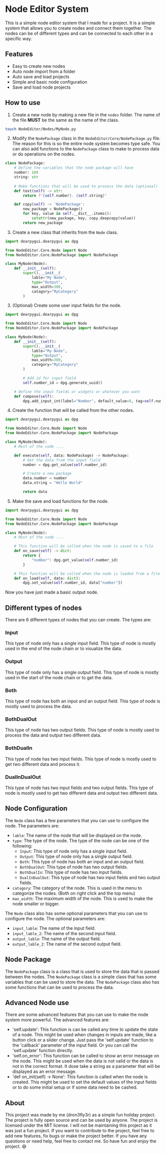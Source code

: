 # Node Editor System

This is a simple node editor system that I made for a project. It is a simple system that allows you to create nodes and connect them together. The nodes can be of different types and can be connected to each other in a specific way.

## Features
- Easy to create new nodes
- Auto node import from a folder
- Auto save and load projects
- Simple and basic node configuration
- Save and load node projects

## How to use
1. Create a new node by making a new file in the `nodes` folder. The name of the file **MUST** be the same as the name of the class.
```sh
touch NodeEditor/Nodes/MyNode.py
```
2. Modify the `NodePackage` class in the `NodeEditor/Core/NodePackage.py` file. The reason for this is so the entire node system becomes type safe. You can also add functions to the `NodePackage` class to make to process data or do operations on the nodes.
```python
class NodePackage:
    # Define the variables that the node package will have
    number: int
    string: str
    
    # Make functions that will be used to process the data (optional)
    def text(self) -> str:
        return f"{self.number}. {self.string}"

    def copy(self) -> 'NodePackage':
        new_package = NodePackage()
        for key, value in self.__dict__.items():
            setattr(new_package, key, copy.deepcopy(value))
        return new_package

```

3. Create a new class that inherits from the `Node` class.
```python
import dearpygui.dearpygui as dpg

from NodeEditor.Core.Node import Node
from NodeEditor.Core.NodePackage import NodePackage

class MyNode(Node):
    def __init__(self):
        super().__init__(
            lable="My Node",
            type="Output",
            max_width=300,
            catagory="MyCategory"
        )
```

3. (Optional) Create some user input fields for the node.
```python
import dearpygui.dearpygui as dpg

from NodeEditor.Core.Node import Node
from NodeEditor.Core.NodePackage import NodePackage

class MyNode(Node):
    def __init__(self):
        super().__init__(
            lable="My Node",
            type="Output",
            max_width=300,
            category="MyCategory"
        )

        # Add id for input field
        self.number_id = dpg.generate_uuid()

    # Define the input fields or widgets or whatever you want
    def compose(self):
        dpg.add_input_int(label="Number", default_value=0, tag=self.number_id, width=100, callback=self.update)
```

4. Create the function that will be called from the other nodes.
```python
import dearpygui.dearpygui as dpg

from NodeEditor.Core.Node import Node
from NodeEditor.Core.NodePackage import NodePackage

class MyNode(Node):
    # Rest of the code ....

    def execute(self, data: NodePackage) -> NodePackage:
        # Get the data from the input field
        number = dpg.get_value(self.number_id)

        # Create a new package
        data.number = number
        data.string = "Hello World"

        return data
```

5. Make the save and load functions for the node.
```python
import dearpygui.dearpygui as dpg

from NodeEditor.Core.Node import Node
from NodeEditor.Core.NodePackage import NodePackage

class MyNode(Node):
    # Rest of the code ....

    # This function will be called when the node is saved to a file
    def on_save(self) -> dict:
        return {
            "number": dpg.get_value(self.number_id)
        }

    # This function will be called when the node is loaded from a file
    def on_load(self, data: dict):
        dpg.set_value(self.number_id, data["number"])
```

Now you have just made a basic output node.

## Different types of nodes
There are 6 different types of nodes that you can create. The types are:
### Input
This type of node only has a single input field. This type of node is mostly used in the end of the node chain or to visualize the data.

### Output
This type of node only has a single output field. This type of node is mostly used in the start of the node chain or to get the data.

### Both
This type of node has both an input and an output field. This type of node is mostly used to process the data.

### BothDualOut
This type of node has two output fields. This type of node is mostly used to process the data and output two different data.

### BothDualIn
This type of node has two input fields. This type of node is mostly used to get two different data and process it.

### DualInDualOut
This type of node has two input fields and two output fields. This type of node is mostly used to get two different data and output two different data.

## Node Configuration
<!-- lable: str,
        type: Literal["Input", "Both", "Output", "BothDualOut", "BothDualIn", "DualInDualOut"] = "Both",
        catagory: Literal["Inputs", "Output", "Filter"] | str = "All",
        max_width: int = 100,
        *,
        input_lable: str = "",
        input_lable_2: str = "",
        output_lable: str = "",
        output_lable_2: str = "",
    ) -> None: -->

The `Node` class has a few parameters that you can use to configure the node. The parameters are:
- `lable`: The name of the node that will be displayed on the node.
- `type`: The type of the node. The type of the node can be one of the following:
    - `Input`: This type of node only has a single input field.
    - `Output`: This type of node only has a single output field.
    - `Both`: This type of node has both an input and an output field.
    - `BothDualOut`: This type of node has two output fields.
    - `BothDualIn`: This type of node has two input fields.
    - `DualInDualOut`: This type of node has two input fields and two output fields.
- `catagory`: The category of the node. This is used in the menu to categorize the nodes. (Both on right click and the top menu)
- `max_width`: The maximum width of the node. This is used to make the node smaller or bigger.

The `Node` class also has some optional parameters that you can use to configure the node. The optional parameters are:
- `input_lable`: The name of the input field.
- `input_lable_2`: The name of the second input field.
- `output_lable`: The name of the output field.
- `output_lable_2`: The name of the second output field.

## Node Package
The `NodePackage` class is a class that is used to store the data that is passed between the nodes. The `NodePackage` class is a simple class that has some variables that can be used to store the data. The `NodePackage` class also has some functions that can be used to process the data.

## Advanced Node use
There are some advanced features that you can use to make the node system more powerful. The advanced features are:
- 'self.update': This function is can be called any time to update the state of a node. This might be used when changes in inputs are made, like a button click or a slider change. Just pass the 'self.update' function to the 'callback' parameter of the input field. Or you can call the 'self.update' function directly.
- 'self.on_error': This function can be called to show an error message on the node. This might be used when the data is not valid or the data is not in the correct format. It dose take a string as a parameter that will be displayed as an error message.
- 'def on_init(self) -> None': This function is called when the node is created. This might be used to set the default values of the input fields or to do some initial setup or if some data need to be cashed.

## About
This project was made by me (dron3fly3r) as a simple fun holiday project. The project is fully open source and can be used by anyone. The project is licensed under the MIT license. I will not be maintaining this project as it was just a fun project. If you want to contribute to the project, feel free to add new features, fix bugs or make the project better. If you have any questions or need help, feel free to contact me. So have fun and enjoy the project. 😄